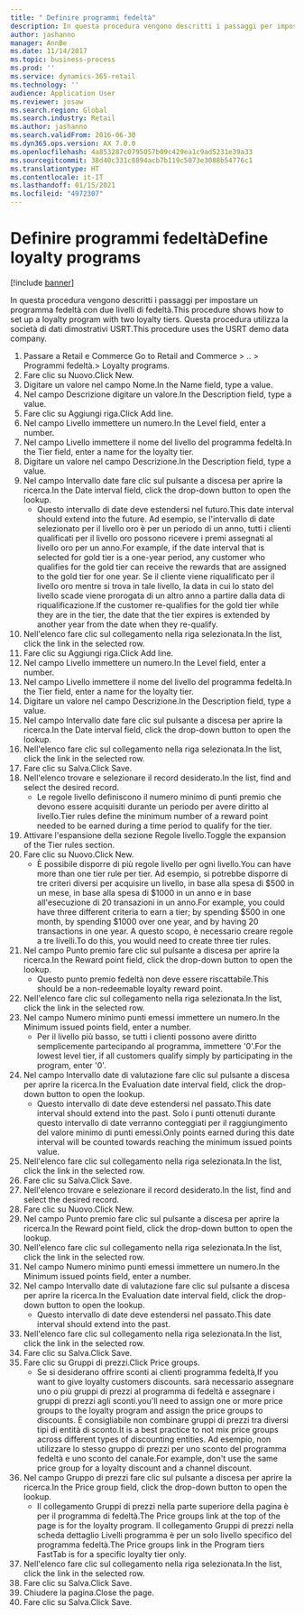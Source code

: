 ```yaml
---
title: " Definire programmi fedeltà"
description: In questa procedura vengono descritti i passaggi per impostare un programma fedeltà con due livelli di fedeltà.
author: jashanno
manager: AnnBe
ms.date: 11/14/2017
ms.topic: business-process
ms.prod: ''
ms.service: dynamics-365-retail
ms.technology: ''
audience: Application User
ms.reviewer: josaw
ms.search.region: Global
ms.search.industry: Retail
ms.author: jashanno
ms.search.validFrom: 2016-06-30
ms.dyn365.ops.version: AX 7.0.0
ms.openlocfilehash: 4a853287c0795057b09c429ea1c9ad5231e39a33
ms.sourcegitcommit: 38d40c331c8894acb7b119c5073e3088b54776c1
ms.translationtype: HT
ms.contentlocale: it-IT
ms.lasthandoff: 01/15/2021
ms.locfileid: "4972307"
---
```

# <a name="define-loyalty-programs"></a><span data-ttu-id="2d6a0-103"> Definire programmi fedeltà</span><span class="sxs-lookup"><span data-stu-id="2d6a0-103">Define loyalty programs</span></span>

[!include [banner](../includes/banner.md)]

<span data-ttu-id="2d6a0-104">In questa procedura vengono descritti i passaggi per impostare un programma fedeltà con due livelli di fedeltà.</span><span class="sxs-lookup"><span data-stu-id="2d6a0-104">This procedure shows how to set up a loyalty program with two loyalty tiers.</span></span> <span data-ttu-id="2d6a0-105">Questa procedura utilizza la società di dati dimostrativi USRT.</span><span class="sxs-lookup"><span data-stu-id="2d6a0-105">This procedure uses the USRT demo data company.</span></span>

1. <span data-ttu-id="2d6a0-106">Passare a Retail e Commerce </span><span class="sxs-lookup"><span data-stu-id="2d6a0-106">Go to Retail and Commerce > ..</span></span> <span data-ttu-id="2d6a0-107">> Programmi fedeltà.</span><span class="sxs-lookup"><span data-stu-id="2d6a0-107">> Loyalty programs.</span></span>
2. <span data-ttu-id="2d6a0-108">Fare clic su Nuovo.</span><span class="sxs-lookup"><span data-stu-id="2d6a0-108">Click New.</span></span>
3. <span data-ttu-id="2d6a0-109">Digitare un valore nel campo Nome.</span><span class="sxs-lookup"><span data-stu-id="2d6a0-109">In the Name field, type a value.</span></span>
4. <span data-ttu-id="2d6a0-110">Nel campo Descrizione digitare un valore.</span><span class="sxs-lookup"><span data-stu-id="2d6a0-110">In the Description field, type a value.</span></span>
5. <span data-ttu-id="2d6a0-111">Fare clic su Aggiungi riga.</span><span class="sxs-lookup"><span data-stu-id="2d6a0-111">Click Add line.</span></span>
6. <span data-ttu-id="2d6a0-112">Nel campo Livello immettere un numero.</span><span class="sxs-lookup"><span data-stu-id="2d6a0-112">In the Level field, enter a number.</span></span>
7. <span data-ttu-id="2d6a0-113">Nel campo Livello immettere il nome del livello del programma fedeltà.</span><span class="sxs-lookup"><span data-stu-id="2d6a0-113">In the Tier field, enter a name for the loyalty tier.</span></span>
8. <span data-ttu-id="2d6a0-114">Digitare un valore nel campo Descrizione.</span><span class="sxs-lookup"><span data-stu-id="2d6a0-114">In the Description field, type a value.</span></span>
9. <span data-ttu-id="2d6a0-115">Nel campo Intervallo date fare clic sul pulsante a discesa per aprire la ricerca.</span><span class="sxs-lookup"><span data-stu-id="2d6a0-115">In the Date interval field, click the drop-down button to open the lookup.</span></span>
    * <span data-ttu-id="2d6a0-116">Questo intervallo di date deve estendersi nel futuro.</span><span class="sxs-lookup"><span data-stu-id="2d6a0-116">This date interval should extend into the future.</span></span> <span data-ttu-id="2d6a0-117">Ad esempio, se l'intervallo di date selezionato per il livello oro è per un periodo di un anno, tutti i clienti qualificati per il livello oro possono ricevere i premi assegnati al livello oro per un anno.</span><span class="sxs-lookup"><span data-stu-id="2d6a0-117">For example, if the date interval that is selected for gold tier is a one-year period, any customer who qualifies for the gold tier can receive the rewards that are assigned to the gold tier for one year.</span></span> <span data-ttu-id="2d6a0-118">Se il cliente viene riqualificato per il livello oro mentre si trova in tale livello, la data in cui lo stato del livello scade viene prorogata di un altro anno a partire dalla data di riqualificazione.</span><span class="sxs-lookup"><span data-stu-id="2d6a0-118">If the customer re-qualifies for the gold tier while they are in the tier, the date that the tier expires is extended by another year from the date when they re-qualify.</span></span>  
10. <span data-ttu-id="2d6a0-119">Nell'elenco fare clic sul collegamento nella riga selezionata.</span><span class="sxs-lookup"><span data-stu-id="2d6a0-119">In the list, click the link in the selected row.</span></span>
11. <span data-ttu-id="2d6a0-120">Fare clic su Aggiungi riga.</span><span class="sxs-lookup"><span data-stu-id="2d6a0-120">Click Add line.</span></span>
12. <span data-ttu-id="2d6a0-121">Nel campo Livello immettere un numero.</span><span class="sxs-lookup"><span data-stu-id="2d6a0-121">In the Level field, enter a number.</span></span>
13. <span data-ttu-id="2d6a0-122">Nel campo Livello immettere il nome del livello del programma fedeltà.</span><span class="sxs-lookup"><span data-stu-id="2d6a0-122">In the Tier field, enter a name for the loyalty tier.</span></span>
14. <span data-ttu-id="2d6a0-123">Digitare un valore nel campo Descrizione.</span><span class="sxs-lookup"><span data-stu-id="2d6a0-123">In the Description field, type a value.</span></span>
15. <span data-ttu-id="2d6a0-124">Nel campo Intervallo date fare clic sul pulsante a discesa per aprire la ricerca.</span><span class="sxs-lookup"><span data-stu-id="2d6a0-124">In the Date interval field, click the drop-down button to open the lookup.</span></span>
16. <span data-ttu-id="2d6a0-125">Nell'elenco fare clic sul collegamento nella riga selezionata.</span><span class="sxs-lookup"><span data-stu-id="2d6a0-125">In the list, click the link in the selected row.</span></span>
17. <span data-ttu-id="2d6a0-126">Fare clic su Salva.</span><span class="sxs-lookup"><span data-stu-id="2d6a0-126">Click Save.</span></span>
18. <span data-ttu-id="2d6a0-127">Nell'elenco trovare e selezionare il record desiderato.</span><span class="sxs-lookup"><span data-stu-id="2d6a0-127">In the list, find and select the desired record.</span></span>
    * <span data-ttu-id="2d6a0-128">Le regole livello definiscono il numero minimo di punti premio che devono essere acquisiti durante un periodo per avere diritto al livello.</span><span class="sxs-lookup"><span data-stu-id="2d6a0-128">Tier rules define the minimum number of a reward point needed to be earned during a time period to qualify for the tier.</span></span>  
19. <span data-ttu-id="2d6a0-129">Attivare l'espansione della sezione Regole livello.</span><span class="sxs-lookup"><span data-stu-id="2d6a0-129">Toggle the expansion of the Tier rules section.</span></span>
20. <span data-ttu-id="2d6a0-130">Fare clic su Nuovo.</span><span class="sxs-lookup"><span data-stu-id="2d6a0-130">Click New.</span></span>
    * <span data-ttu-id="2d6a0-131">È possibile disporre di più regole livello per ogni livello.</span><span class="sxs-lookup"><span data-stu-id="2d6a0-131">You can have more than one tier rule per tier.</span></span> <span data-ttu-id="2d6a0-132">Ad esempio, si potrebbe disporre di tre criteri diversi per acquisire un livello, in base alla spesa di $500 in un mese, in base alla spesa di $1000 in un anno e in base all'esecuzione di 20 transazioni in un anno.</span><span class="sxs-lookup"><span data-stu-id="2d6a0-132">For example, you could have three different criteria to earn a tier; by spending $500 in one month, by spending $1000 over one year, and by having 20 transactions in one year.</span></span> <span data-ttu-id="2d6a0-133">A questo scopo, è necessario creare regole a tre livelli.</span><span class="sxs-lookup"><span data-stu-id="2d6a0-133">To do this, you would need to create three tier rules.</span></span>  
21. <span data-ttu-id="2d6a0-134">Nel campo Punto premio fare clic sul pulsante a discesa per aprire la ricerca.</span><span class="sxs-lookup"><span data-stu-id="2d6a0-134">In the Reward point field, click the drop-down button to open the lookup.</span></span>
    * <span data-ttu-id="2d6a0-135">Questo punto premio fedeltà non deve essere riscattabile.</span><span class="sxs-lookup"><span data-stu-id="2d6a0-135">This should be a non-redeemable loyalty reward point.</span></span>  
22. <span data-ttu-id="2d6a0-136">Nell'elenco fare clic sul collegamento nella riga selezionata.</span><span class="sxs-lookup"><span data-stu-id="2d6a0-136">In the list, click the link in the selected row.</span></span>
23. <span data-ttu-id="2d6a0-137">Nel campo Numero minimo punti emessi immettere un numero.</span><span class="sxs-lookup"><span data-stu-id="2d6a0-137">In the Minimum issued points field, enter a number.</span></span>
    * <span data-ttu-id="2d6a0-138">Per il livello più basso, se tutti i clienti possono avere diritto semplicemente partecipando al programma, immettere '0'.</span><span class="sxs-lookup"><span data-stu-id="2d6a0-138">For the lowest level tier, if all customers qualify simply by participating in the program, enter '0'.</span></span>  
24. <span data-ttu-id="2d6a0-139">Nel campo Intervallo date di valutazione fare clic sul pulsante a discesa per aprire la ricerca.</span><span class="sxs-lookup"><span data-stu-id="2d6a0-139">In the Evaluation date interval field, click the drop-down button to open the lookup.</span></span>
    * <span data-ttu-id="2d6a0-140">Questo intervallo di date deve estendersi nel passato.</span><span class="sxs-lookup"><span data-stu-id="2d6a0-140">This date interval should extend into the past.</span></span> <span data-ttu-id="2d6a0-141">Solo i punti ottenuti durante questo intervallo di date verranno conteggiati per il raggiungimento del valore minimo di punti emessi.</span><span class="sxs-lookup"><span data-stu-id="2d6a0-141">Only points earned during this date interval will be counted towards reaching the minimum issued points value.</span></span>  
25. <span data-ttu-id="2d6a0-142">Nell'elenco fare clic sul collegamento nella riga selezionata.</span><span class="sxs-lookup"><span data-stu-id="2d6a0-142">In the list, click the link in the selected row.</span></span>
26. <span data-ttu-id="2d6a0-143">Fare clic su Salva.</span><span class="sxs-lookup"><span data-stu-id="2d6a0-143">Click Save.</span></span>
27. <span data-ttu-id="2d6a0-144">Nell'elenco trovare e selezionare il record desiderato.</span><span class="sxs-lookup"><span data-stu-id="2d6a0-144">In the list, find and select the desired record.</span></span>
28. <span data-ttu-id="2d6a0-145">Fare clic su Nuovo.</span><span class="sxs-lookup"><span data-stu-id="2d6a0-145">Click New.</span></span>
29. <span data-ttu-id="2d6a0-146">Nel campo Punto premio fare clic sul pulsante a discesa per aprire la ricerca.</span><span class="sxs-lookup"><span data-stu-id="2d6a0-146">In the Reward point field, click the drop-down button to open the lookup.</span></span>
30. <span data-ttu-id="2d6a0-147">Nell'elenco fare clic sul collegamento nella riga selezionata.</span><span class="sxs-lookup"><span data-stu-id="2d6a0-147">In the list, click the link in the selected row.</span></span>
31. <span data-ttu-id="2d6a0-148">Nel campo Numero minimo punti emessi immettere un numero.</span><span class="sxs-lookup"><span data-stu-id="2d6a0-148">In the Minimum issued points field, enter a number.</span></span>
32. <span data-ttu-id="2d6a0-149">Nel campo Intervallo date di valutazione fare clic sul pulsante a discesa per aprire la ricerca.</span><span class="sxs-lookup"><span data-stu-id="2d6a0-149">In the Evaluation date interval field, click the drop-down button to open the lookup.</span></span>
    * <span data-ttu-id="2d6a0-150">Questo intervallo di date deve estendersi nel passato.</span><span class="sxs-lookup"><span data-stu-id="2d6a0-150">This date interval should extend into the past.</span></span>  
33. <span data-ttu-id="2d6a0-151">Nell'elenco fare clic sul collegamento nella riga selezionata.</span><span class="sxs-lookup"><span data-stu-id="2d6a0-151">In the list, click the link in the selected row.</span></span>
34. <span data-ttu-id="2d6a0-152">Fare clic su Salva.</span><span class="sxs-lookup"><span data-stu-id="2d6a0-152">Click Save.</span></span>
35. <span data-ttu-id="2d6a0-153">Fare clic su Gruppi di prezzi.</span><span class="sxs-lookup"><span data-stu-id="2d6a0-153">Click Price groups.</span></span>
    * <span data-ttu-id="2d6a0-154">Se si desiderano offrire sconti ai clienti programma fedeltà,</span><span class="sxs-lookup"><span data-stu-id="2d6a0-154">If you want to give loyalty customers discounts.</span></span> <span data-ttu-id="2d6a0-155">sarà necessario assegnare uno o più gruppi di prezzi al programma di fedeltà e assegnare i gruppi di prezzi agli sconti.</span><span class="sxs-lookup"><span data-stu-id="2d6a0-155">you'll need to assign one or more price groups to the loyalty program and assign the price groups to discounts.</span></span> <span data-ttu-id="2d6a0-156">È consigliabile non combinare gruppi di prezzi tra diversi tipi di entità di sconto.</span><span class="sxs-lookup"><span data-stu-id="2d6a0-156">It is a best practice to not mix price groups across different types of discounting entities.</span></span>  <span data-ttu-id="2d6a0-157">Ad esempio, non utilizzare lo stesso gruppo di prezzi per uno sconto del programma fedeltà e uno sconto del canale.</span><span class="sxs-lookup"><span data-stu-id="2d6a0-157">For example, don't use the same price group for a loyalty discount and a channel discount.</span></span>  
36. <span data-ttu-id="2d6a0-158">Nel campo Gruppo di prezzi fare clic sul pulsante a discesa per aprire la ricerca.</span><span class="sxs-lookup"><span data-stu-id="2d6a0-158">In the Price group field, click the drop-down button to open the lookup.</span></span>
    * <span data-ttu-id="2d6a0-159">Il collegamento Gruppi di prezzi nella parte superiore della pagina è per il programma di fedeltà.</span><span class="sxs-lookup"><span data-stu-id="2d6a0-159">The Price groups link at the top of the page is for the loyalty program.</span></span> <span data-ttu-id="2d6a0-160">Il collegamento Gruppi di prezzi nella scheda dettaglio Livelli programma è per un solo livello specifico del programma fedeltà.</span><span class="sxs-lookup"><span data-stu-id="2d6a0-160">The Price groups link in the Program tiers FastTab is for a specific loyalty tier only.</span></span>  
37. <span data-ttu-id="2d6a0-161">Nell'elenco fare clic sul collegamento nella riga selezionata.</span><span class="sxs-lookup"><span data-stu-id="2d6a0-161">In the list, click the link in the selected row.</span></span>
38. <span data-ttu-id="2d6a0-162">Fare clic su Salva.</span><span class="sxs-lookup"><span data-stu-id="2d6a0-162">Click Save.</span></span>
39. <span data-ttu-id="2d6a0-163">Chiudere la pagina.</span><span class="sxs-lookup"><span data-stu-id="2d6a0-163">Close the page.</span></span>
40. <span data-ttu-id="2d6a0-164">Fare clic su Salva.</span><span class="sxs-lookup"><span data-stu-id="2d6a0-164">Click Save.</span></span>

